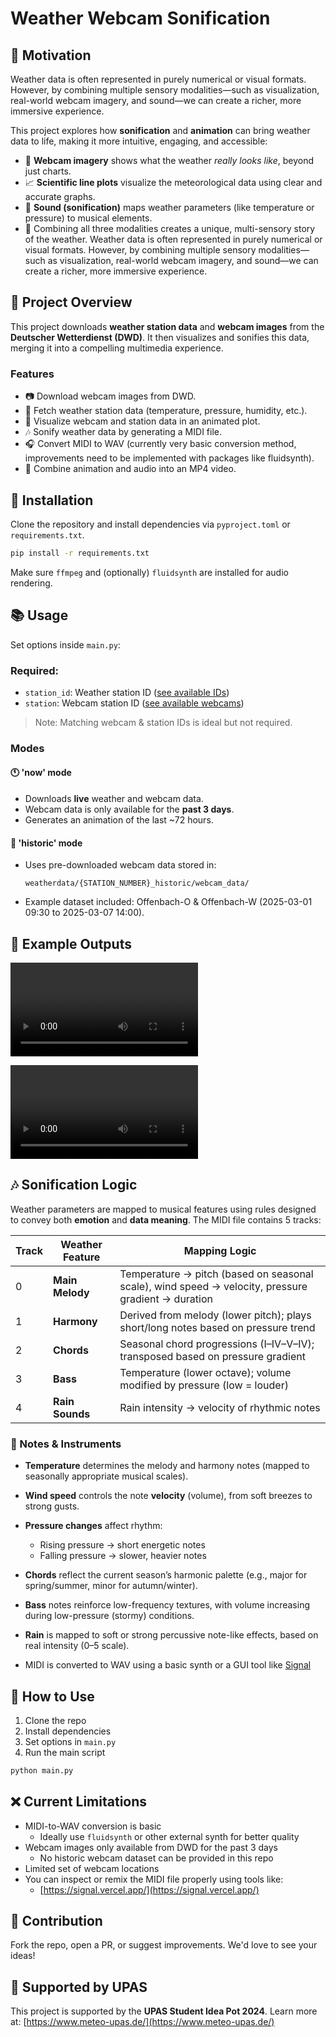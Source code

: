 # Weather Webcam Sonification

## 🚀 Motivation

Weather data is often represented in purely numerical or visual formats. However, by combining multiple sensory modalities—such as visualization, real-world webcam imagery, and sound—we can create a richer, more immersive experience.

This project explores how **sonification** and **animation** can bring weather data to life, making it more intuitive, engaging, and accessible:

- 🌌 **Webcam imagery** shows what the weather *really looks like*, beyond just charts.
- 📈 **Scientific line plots** visualize the meteorological data using clear and accurate graphs.
- 🎵 **Sound (sonification)** maps weather parameters (like temperature or pressure) to musical elements.
- 🌇 Combining all three modalities creates a unique, multi-sensory story of the weather.
Weather data is often represented in purely numerical or visual formats. However, by combining multiple sensory modalities—such as visualization, real-world webcam imagery, and sound—we can create a richer, more immersive experience.

## 📃 Project Overview

This project downloads **weather station data** and **webcam images** from the **Deutscher Wetterdienst (DWD)**. It then visualizes and sonifies this data, merging it into a compelling multimedia experience.

### Features

- 📷 Download webcam images from DWD.
- 🌌 Fetch weather station data (temperature, pressure, humidity, etc.).
- 🎨 Visualize webcam and station data in an animated plot.
- 🎶 Sonify weather data by generating a MIDI file.
- 🎧 Convert MIDI to WAV (currently very basic conversion method, improvements need to be implemented with packages like fluidsynth).
- 🎥 Combine animation and audio into an MP4 video.

## 🚀 Installation

Clone the repository and install dependencies via `pyproject.toml` or `requirements.txt`.

```bash
pip install -r requirements.txt
```

Make sure `ffmpeg` and (optionally) `fluidsynth` are installed for audio rendering.

## 📚 Usage

Set options inside `main.py`:

### Required:

- `station_id`: Weather station ID ([see available IDs](https://opendata.dwd.de/climate_environment/CDC/observations_germany/climate/10_minutes/air_temperature/historical/zehn_min_tu_Beschreibung_Stationen.txt))
- `station`: Webcam station ID ([see available webcams](https://opendata.dwd.de/weather/webcam/))

> Note: Matching webcam & station IDs is ideal but not required.

### Modes

#### **🕚 'now' mode**

- Downloads **live** weather and webcam data.
- Webcam data is only available for the **past 3 days**.
- Generates an animation of the last \~72 hours.

#### **📅 'historic' mode**

- Uses pre-downloaded webcam data stored in:
  ```
  weatherdata/{STATION_NUMBER}_historic/webcam_data/
  ```
- Example dataset included: Offenbach-O & Offenbach-W (2025-03-01 09:30 to 2025-03-07 14:00).

## 🎥 Example Outputs

![Example Animation for 'now'-mode](final_output/Offenbach-W_01420_2025-04-09_17-00_2025-04-11_16-40_420_now.mp4)

![Example Animation for 'historic'-mode](final_output/Offenbach-W_01420_2025-03-01_09-30_2025-03-02_09-10_420_historic.mp4)


## 🎶 Sonification Logic

Weather parameters are mapped to musical features using rules designed to convey both **emotion** and **data meaning**. The MIDI file contains 5 tracks:

| Track | Weather Feature   | Mapping Logic                                                                 |
|-------|-------------------|-------------------------------------------------------------------------------|
| 0     | **Main Melody**   | Temperature → pitch (based on seasonal scale), wind speed → velocity, pressure gradient → duration |
| 1     | **Harmony**       | Derived from melody (lower pitch); plays short/long notes based on pressure trend |
| 2     | **Chords**        | Seasonal chord progressions (I–IV–V–IV); transposed based on pressure gradient |
| 3     | **Bass**          | Temperature (lower octave); volume modified by pressure (low = louder)       |
| 4     | **Rain Sounds**   | Rain intensity → velocity of rhythmic notes                                  |

### 🎺 Notes & Instruments

- **Temperature** determines the melody and harmony notes (mapped to seasonally appropriate musical scales).
- **Wind speed** controls the note **velocity** (volume), from soft breezes to strong gusts.
- **Pressure changes** affect rhythm:
  - Rising pressure → short energetic notes
  - Falling pressure → slower, heavier notes
- **Chords** reflect the current season’s harmonic palette (e.g., major for spring/summer, minor for autumn/winter).
- **Bass** notes reinforce low-frequency textures, with volume increasing during low-pressure (stormy) conditions.
- **Rain** is mapped to soft or strong percussive note-like effects, based on real intensity (0–5 scale).


- MIDI is converted to WAV using a basic synth or a GUI tool like [Signal](https://signal.vercel.app/)

## 💚 How to Use

1. Clone the repo
2. Install dependencies
3. Set options in `main.py`
4. Run the main script

```bash
python main.py
```

## ❌ Current Limitations

- MIDI-to-WAV conversion is basic
  - Ideally use `fluidsynth` or other external synth for better quality
- Webcam images only available from DWD for the past 3 days
  - No historic webcam dataset can be provided in this repo
- Limited set of webcam locations
- You can inspect or remix the MIDI file properly using tools like:
  - [https://signal.vercel.app/](https://signal.vercel.app/)

## 🙌 Contribution

Fork the repo, open a PR, or suggest improvements. We'd love to see your ideas!

## 🌟 Supported by UPAS

This project is supported by the **UPAS Student Idea Pot 2024**. Learn more at: [https://www.meteo-upas.de/](https://www.meteo-upas.de/)

